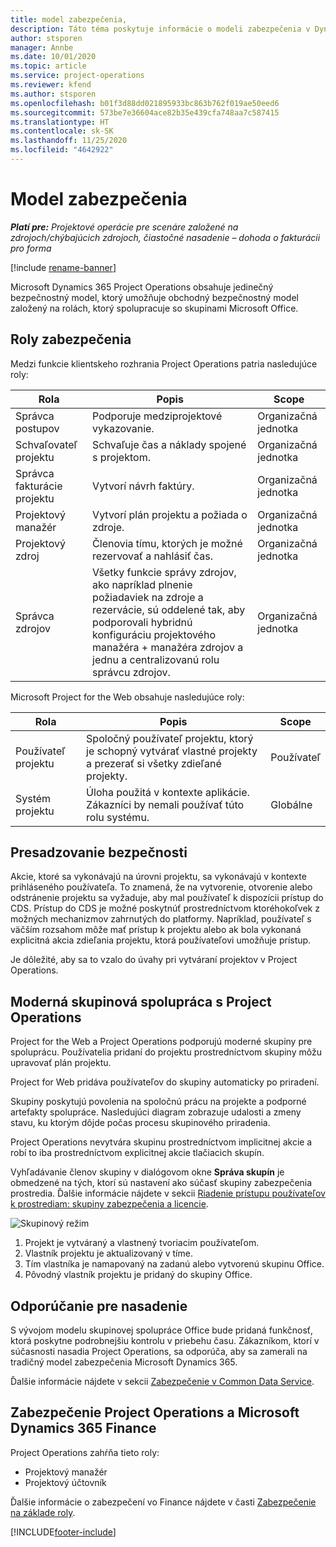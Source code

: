 ```yaml
---
title: model zabezpečenia,
description: Táto téma poskytuje informácie o modeli zabezpečenia v Dynamics 365 Project Operations.
author: stsporen
manager: Annbe
ms.date: 10/01/2020
ms.topic: article
ms.service: project-operations
ms.reviewer: kfend
ms.author: stsporen
ms.openlocfilehash: b01f3d88dd021895933bc863b762f019ae50eed6
ms.sourcegitcommit: 573be7e36604ace82b35e439cfa748aa7c587415
ms.translationtype: HT
ms.contentlocale: sk-SK
ms.lasthandoff: 11/25/2020
ms.locfileid: "4642922"
---
```

# <a name="security-model"></a>Model zabezpečenia

_**Platí pre:** Projektové operácie pre scenáre založené na zdrojoch/chýbajúcich zdrojoch, čiastočné nasadenie – dohoda o fakturácii pro forma_

[!include [rename-banner](~/includes/cc-data-platform-banner.md)]

Microsoft Dynamics 365 Project Operations obsahuje jedinečný bezpečnostný model, ktorý umožňuje obchodný bezpečnostný model založený na rolách, ktorý spolupracuje so skupinami Microsoft Office. 


## <a name="security-roles"></a>Roly zabezpečenia
Medzi funkcie klientskeho rozhrania Project Operations patria nasledujúce roly:

| Rola                          | Popis                                                                                                                                                                 | Scope |
|-------------------------------|-----------------------------------------------------------------------------------------------------------------------------------------------------------------------------|------|
| Správca postupov              | Podporuje medziprojektové vykazovanie.                                                                                                            | Organizačná jednotka              |
| Schvaľovateľ projektu              | Schvaľuje čas a náklady spojené s projektom.                                                                                                                              | Organizačná jednotka |
| Správca fakturácie projektu | Vytvorí návrh faktúry.                                                                                                                                                 | Organizačná jednotka |
| Projektový manažér               | Vytvorí plán projektu a požiada o zdroje.                                                                                                                              | Organizačná jednotka |
| Projektový zdroj              | Členovia tímu, ktorých je možné rezervovať a nahlásiť čas.                                                                                                          | Organizačná jednotka|
| Správca zdrojov              | Všetky funkcie správy zdrojov, ako napríklad plnenie požiadaviek na zdroje a rezervácie, sú oddelené tak, aby podporovali hybridnú konfiguráciu projektového manažéra + manažéra zdrojov a jednu a centralizovanú rolu správcu zdrojov. | Organizačná jednotka |


Microsoft Project for the Web obsahuje nasledujúce roly:

| Rola           | Popis                                                                                                        | Scope  |
|----------------|--------------------------------------------------------------------------------------------------------------------|--------|
| Používateľ projektu   | Spoločný používateľ projektu, ktorý je schopný vytvárať vlastné projekty a prezerať si všetky zdieľané projekty. | Používateľ   |
| Systém projektu | Úloha použitá v kontexte aplikácie. Zákazníci by nemali používať túto rolu systému.                                    | Globálne |

## <a name="security-enforcement"></a>Presadzovanie bezpečnosti
Akcie, ktoré sa vykonávajú na úrovni projektu, sa vykonávajú v kontexte prihláseného používateľa. To znamená, že na vytvorenie, otvorenie alebo odstránenie projektu sa vyžaduje, aby mal používateľ k dispozícii prístup do CDS. Prístup do CDS je možné poskytnúť prostredníctvom ktoréhokoľvek z možných mechanizmov zahrnutých do platformy. Napríklad, používateľ s väčším rozsahom môže mať prístup k projektu alebo ak bola vykonaná explicitná akcia zdieľania projektu, ktorá používateľovi umožňuje prístup.

Je dôležité, aby sa to vzalo do úvahy pri vytváraní projektov v Project Operations.

## <a name="modern-group-collaboration-with-project-operations"></a>Moderná skupinová spolupráca s Project Operations
Project for the Web a Project Operations podporujú moderné skupiny pre spoluprácu. Používatelia pridaní do projektu prostredníctvom skupiny môžu upravovať plán projektu.

Project for Web pridáva používateľov do skupiny automaticky po priradení.

Skupiny poskytujú povolenia na spoločnú prácu na projekte a podporné artefakty spolupráce. Nasledujúci diagram zobrazuje udalosti a zmeny stavu, ku ktorým dôjde počas procesu skupinového priradenia.

Project Operations nevytvára skupinu prostredníctvom implicitnej akcie a robí to iba prostredníctvom explicitnej akcie tlačiacich skupín.

Vyhľadávanie členov skupiny v dialógovom okne **Správa skupín** je obmedzené na tých, ktorí sú nastavení ako súčasť skupiny zabezpečenia prostredia. Ďalšie informácie nájdete v sekcii [Riadenie prístupu používateľov k prostrediam: skupiny zabezpečenia a licencie](https://docs.microsoft.com/power-platform/admin/control-user-access).

![Skupinový režim](./media/groupsmode.png)

1. Projekt je vytváraný a vlastnený tvoriacim používateľom.
2. Vlastník projektu je aktualizovaný v tíme.
3. Tím vlastníka je namapovaný na zadanú alebo vytvorenú skupinu Office.
4. Pôvodný vlastník projektu je pridaný do skupiny Office.

## <a name="deployment-recommendation"></a>Odporúčanie pre nasadenie
S vývojom modelu skupinovej spolupráce Office bude pridaná funkčnosť, ktorá poskytne podrobnejšiu kontrolu v priebehu času. Zákazníkom, ktorí v súčasnosti nasadia Project Operations, sa odporúča, aby sa zamerali na tradičný model zabezpečenia Microsoft Dynamics 365.

Ďalšie informácie nájdete v sekcii [Zabezpečenie v Common Data Service](https://docs.microsoft.com/power-platform/admin/wp-security).

## <a name="project-operations-and-microsoft-dynamics-365-finance-security"></a>Zabezpečenie Project Operations a Microsoft Dynamics 365 Finance
Project Operations zahŕňa tieto roly:

- Projektový manažér
- Projektový účtovník

Ďalšie informácie o zabezpečení vo Finance nájdete v časti [Zabezpečenie na základe roly](https://docs.microsoft.com/dynamics365/fin-ops-core/dev-itpro/sysadmin/role-based-security).




[!INCLUDE[footer-include](../includes/footer-banner.md)]